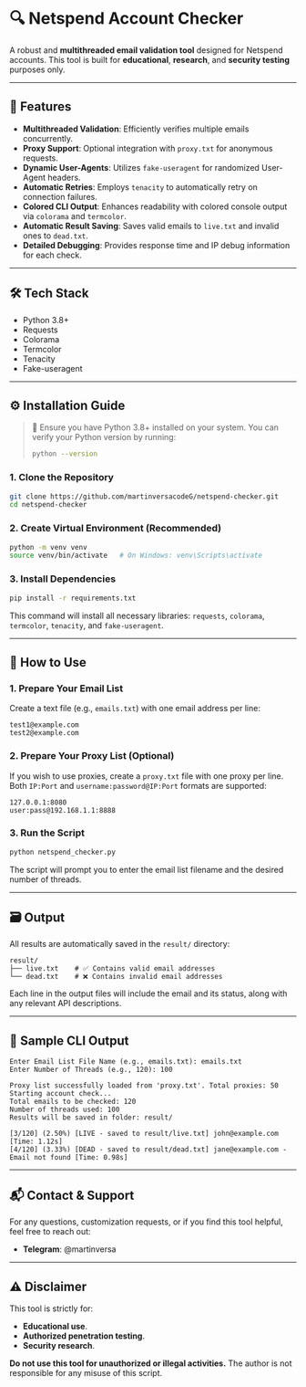 # 🔍 Netspend Account Checker

A robust and **multithreaded email validation tool** designed for Netspend accounts. This tool is built for **educational**, **research**, and **security testing** purposes only.

---

## 🌟 Features

* **Multithreaded Validation**: Efficiently verifies multiple emails concurrently.
* **Proxy Support**: Optional integration with `proxy.txt` for anonymous requests.
* **Dynamic User-Agents**: Utilizes `fake-useragent` for randomized User-Agent headers.
* **Automatic Retries**: Employs `tenacity` to automatically retry on connection failures.
* **Colored CLI Output**: Enhances readability with colored console output via `colorama` and `termcolor`.
* **Automatic Result Saving**: Saves valid emails to `live.txt` and invalid ones to `dead.txt`.
* **Detailed Debugging**: Provides response time and IP debug information for each check.

---

## 🛠️ Tech Stack

* Python 3.8+
* Requests
* Colorama
* Termcolor
* Tenacity
* Fake-useragent

---

## ⚙️ Installation Guide

> 🧠 Ensure you have Python 3.8+ installed on your system. You can verify your Python version by running:
> ```bash
> python --version
> ```

### 1. Clone the Repository

```bash
git clone https://github.com/martinversacodeG/netspend-checker.git
cd netspend-checker
````

### 2\. Create Virtual Environment (Recommended)

```bash
python -m venv venv
source venv/bin/activate   # On Windows: venv\Scripts\activate
```

### 3\. Install Dependencies

```bash
pip install -r requirements.txt
```

This command will install all necessary libraries: `requests`, `colorama`, `termcolor`, `tenacity`, and `fake-useragent`.

-----

## 🚀 How to Use

### 1\. Prepare Your Email List

Create a text file (e.g., `emails.txt`) with one email address per line:

```
test1@example.com
test2@example.com
```

### 2\. Prepare Your Proxy List (Optional)

If you wish to use proxies, create a `proxy.txt` file with one proxy per line. Both `IP:Port` and `username:password@IP:Port` formats are supported:

```
127.0.0.1:8080
user:pass@192.168.1.1:8888
```

### 3\. Run the Script

```bash
python netspend_checker.py
```

The script will prompt you to enter the email list filename and the desired number of threads.

-----

## 🗃️ Output

All results are automatically saved in the `result/` directory:

```
result/
├── live.txt    # ✅ Contains valid email addresses
└── dead.txt    # ❌ Contains invalid email addresses
```

Each line in the output files will include the email and its status, along with any relevant API descriptions.

-----

## 📸 Sample CLI Output

```
Enter Email List File Name (e.g., emails.txt): emails.txt
Enter Number of Threads (e.g., 120): 100

Proxy list successfully loaded from 'proxy.txt'. Total proxies: 50
Starting account check...
Total emails to be checked: 120
Number of threads used: 100
Results will be saved in folder: result/

[3/120] (2.50%) [LIVE - saved to result/live.txt] john@example.com [Time: 1.12s]
[4/120] (3.33%) [DEAD - saved to result/dead.txt] jane@example.com - Email not found [Time: 0.98s]
```

-----


## 📬 Contact & Support

For any questions, customization requests, or if you find this tool helpful, feel free to reach out:

  * **Telegram**: @martinversa

-----

## ⚠️ Disclaimer

This tool is strictly for:

  * **Educational use**.
  * **Authorized penetration testing**.
  * **Security research**.

**Do not use this tool for unauthorized or illegal activities.** The author is not responsible for any misuse of this script.

